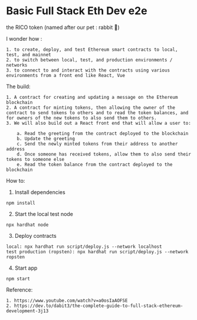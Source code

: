 # Basic Full Stack Eth Dev e2e

the RICO token (named after our pet : rabbit 🐰)

I wonder how :
```
1. to create, deploy, and test Ethereum smart contracts to local, test, and mainnet
2. to switch between local, test, and production environments / networks
3. to connect to and interact with the contracts using various environments from a front end like React, Vue
```

The build:
```
1. A contract for creating and updating a message on the Ethereum blockchain
2. A contract for minting tokens, then allowing the owner of the contract to send tokens to others and to read the token balances, and for owners of the new tokens to also send them to others.
3. We will also build out a React front end that will allow a user to:

    a. Read the greeting from the contract deployed to the blockchain
    b. Update the greeting
    c. Send the newly minted tokens from their address to another address
    d. Once someone has received tokens, allow them to also send their tokens to someone else
    e. Read the token balance from the contract deployed to the blockchain
```

How to:

1. Install dependencies
```
npm install
```

2.  Start the local test node
```
npx hardhat node
```

3. Deploy contracts
```
local: npx hardhat run script/deploy.js --network localhost
test production (ropsten): npx hardhat run script/deploy.js --network ropsten
```

4. Start app
```
npm start
```

Reference:

```
1. https://www.youtube.com/watch?v=a0osIaAOFSE
2. https://dev.to/dabit3/the-complete-guide-to-full-stack-ethereum-development-3j13
```


